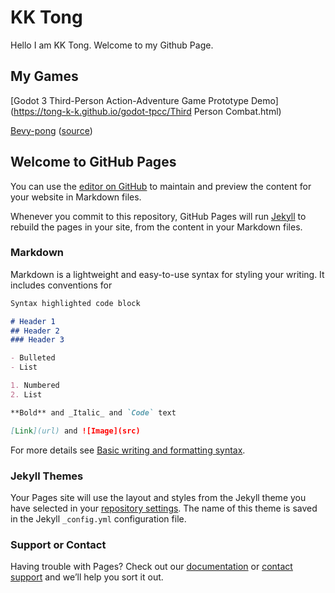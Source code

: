 # KK Tong

Hello I am KK Tong. Welcome to my Github Page.

## My Games

[Godot 3 Third-Person Action-Adventure Game Prototype Demo](https://tong-k-k.github.io/godot-tpcc/Third Person Combat.html)

[Bevy-pong](https://tong-k-k.github.io/bevy-pong) ([source](https://github.com/tong-k-k/bevy-pong))

## Welcome to GitHub Pages

You can use the [editor on GitHub](https://github.com/tong-k-k/tong-k-k.github.io/edit/main/index.md) to maintain and preview the content for your website in Markdown files.

Whenever you commit to this repository, GitHub Pages will run [Jekyll](https://jekyllrb.com/) to rebuild the pages in your site, from the content in your Markdown files.

### Markdown

Markdown is a lightweight and easy-to-use syntax for styling your writing. It includes conventions for

```markdown
Syntax highlighted code block

# Header 1
## Header 2
### Header 3

- Bulleted
- List

1. Numbered
2. List

**Bold** and _Italic_ and `Code` text

[Link](url) and ![Image](src)
```

For more details see [Basic writing and formatting syntax](https://docs.github.com/en/github/writing-on-github/getting-started-with-writing-and-formatting-on-github/basic-writing-and-formatting-syntax).

### Jekyll Themes

Your Pages site will use the layout and styles from the Jekyll theme you have selected in your [repository settings](https://github.com/tong-k-k/tong-k-k.github.io/settings/pages). The name of this theme is saved in the Jekyll `_config.yml` configuration file.

### Support or Contact

Having trouble with Pages? Check out our [documentation](https://docs.github.com/categories/github-pages-basics/) or [contact support](https://support.github.com/contact) and we’ll help you sort it out.
